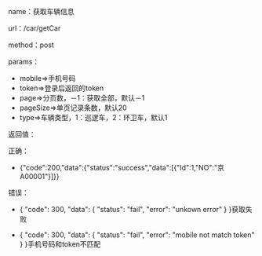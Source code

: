 name：获取车辆信息

url：/car/getCar

method：post

params：

* mobile=&gt;手机号码
* token=&gt;登录后返回的token
* page=&gt;分页数，－1：获取全部，默认－1
* pageSize=&gt;单页记录条数，默认20
* type=&gt;车辆类型，1：巡逻车，2：环卫车，默认1

返回值：

正确：

* {"code":200,"data":{"status":"success","data":\[{"Id":1,"NO":"京A00001"}\]}}

错误：

* { "code": 300, "data": { "status": "fail", "error": "unkown error" } }获取失败

* { "code": 300, "data": { "status": "fail", "error": "mobile not match token" } }手机号码和token不匹配



